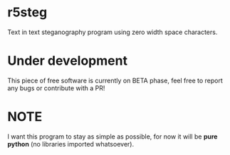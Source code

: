 # r5steg
Text in text steganography program using zero width space characters.

# Under development
This piece of free software is currently on BETA phase, feel free to report any bugs or contribute with a PR!

# NOTE
I want this program to stay as simple as possible, for now it will be **pure python** (no libraries imported whatsoever). 
